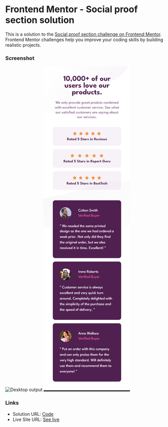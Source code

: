 # Frontend Mentor - Social proof section solution

This is a solution to the [Social proof section challenge on Frontend Mentor](https://www.frontendmentor.io/challenges/social-proof-section-6e0qTv_bA). Frontend Mentor challenges help you improve your coding skills by building realistic projects. 

### Screenshot

![Desktop output](/images/deskotp-output.png)
![Mobile output](/images/mobile-output.png)

### Links

- Solution URL: [Code](https://github.com/eyedent1ty/social-proof-section)
- Live Site URL: [See live](https://eyedent1ty-social-proof-section.netlify.app/)
